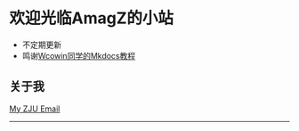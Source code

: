 # 欢迎光临AmagZ的小站
- 不定期更新
- 鸣谢[Wcowin同学的Mkdocs教程](https://wcowin.work/Mkdocs-Wcowin/)


## 关于我
[My ZJU Email](mailto:3230104565@zju.edu.cn)

---
